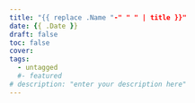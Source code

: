 ```yaml
---
title: "{{ replace .Name "-" " " | title }}"
date: {{ .Date }}
draft: false
toc: false
cover:
tags:
  - untagged
  #- featured
# description: "enter your description here"
---
```


